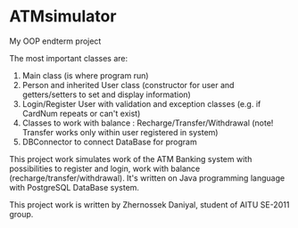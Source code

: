 # ATMsimulator
My OOP endterm project

The most important classes are:
1) Main class (is where program run)
2) <abstract> Person and inherited User class (constructor for user and getters/setters to set and display information)
3) Login/Register User with validation and exception classes (e.g. if CardNum repeats or can't exist)
4) Classes to work with balance : Recharge/Transfer/Withdrawal (note! Transfer works only within user registered in system)
5) DBConnector to connect DataBase for program 

This project work simulates work of the ATM Banking system with possibilities to register and login, work with balance (recharge/transfer/withdrawal).
It's written on Java programming language with PostgreSQL DataBase system.

This project work is written by Zhernossek Daniyal, student of AITU SE-2011 group. 
